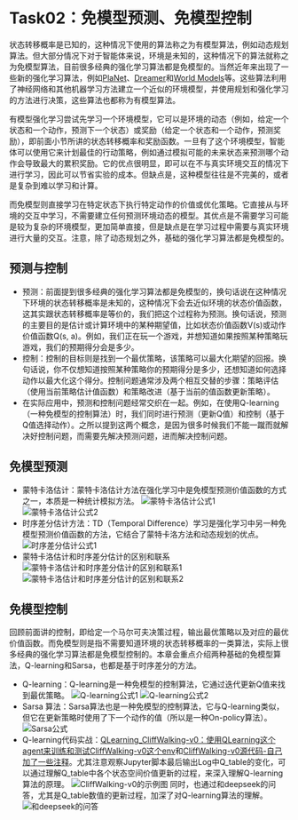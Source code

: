 # Task02：免模型预测、免模型控制
状态转移概率是已知的，这种情况下使用的算法称之为有模型算法，例如动态规划算法。但大部分情况下对于智能体来说，环境是未知的，这种情况下的算法就称之为免模型算法，目前很多经典的强化学习算法都是免模型的。当然近年来出现了一些新的强化学习算法，例如[PlaNet](https://zhuanlan.zhihu.com/p/57468070)、[Dreamer](https://zhuanlan.zhihu.com/p/137261461)和[World Models](https://zhuanlan.zhihu.com/p/21498615281)等。这些算法利用了神经网络和其他机器学习方法建立一个近似的环境模型，并使用规划和强化学习的方法进行决策，这些算法也都称为有模型算法。

有模型强化学习尝试先学习一个环境模型，它可以是环境的动态（例如，给定一个状态和一个动作，预测下一个状态）或奖励（给定一个状态和一个动作，预测奖励），即前面小节所讲的状态转移概率和奖励函数。一旦有了这个环境模型，智能体可以使用它来计划最佳的行动策略，例如通过模拟可能的未来状态来预测哪个动作会导致最大的累积奖励。它的优点很明显，即可以在不与真实环境交互的情况下进行学习，因此可以节省实验的成本。但缺点是，这种模型往往是不完美的，或者是复杂到难以学习和计算。

而免模型则直接学习在特定状态下执行特定动作的价值或优化策略。它直接从与环境的交互中学习，不需要建立任何预测环境动态的模型。其优点是不需要学习可能是较为复杂的环境模型，更加简单直接，但是缺点是在学习过程中需要与真实环境进行大量的交互。注意，除了动态规划之外，基础的强化学习算法都是免模型的。

## 预测与控制
- 预测：前面提到很多经典的强化学习算法都是免模型的，换句话说在这种情况下环境的状态转移概率是未知的，这种情况下会去近似环境的状态价值函数，这其实跟状态转移概率是等价的，我们把这个过程称为预测。换句话说，预测的主要目的是估计或计算环境中的某种期望值，比如状态价值函数V(s)或动作价值函数Q(s, a)。例如，我们正在玩一个游戏，并想知道如果按照某种策略玩游戏，我们的预期得分会是多少。
- 控制：控制的目标则是找到一个最优策略，该策略可以最大化期望的回报。换句话说，你不仅想知道按照某种策略你的预期得分是多少，还想知道如何选择动作以最大化这个得分。控制问题通常涉及两个相互交替的步骤：策略评估（使用当前策略估计值函数）和策略改进（基于当前的值函数更新策略）。
- 在实际应用中，预测和控制问题经常交织在一起。例如，在使用Q-learning（一种免模型的控制算法）时，我们同时进行预测（更新Q值）和控制（基于Q值选择动作）。之所以提到这两个概念，是因为很多时候我们不能一蹴而就解决好控制问题，而需要先解决预测问题，进而解决控制问题。

## 免模型预测
- 蒙特卡洛估计：蒙特卡洛估计方法在强化学习中是免模型预测价值函数的方式之一，本质是一种统计模拟方法。
![蒙特卡洛估计公式1](../../images/task02_4-1.png)
![蒙特卡洛估计公式2](../../images/task02_4-2.png)
- 时序差分估计方法：TD（Temporal Difference）学习是强化学习中另一种免模型预测价值函数的方法，它结合了蒙特卡洛方法和动态规划的优点。
![时序差分估计公式1](../../images/task02_4-3.png)
- 蒙特卡洛估计和时序差分估计的区别和联系
![蒙特卡洛估计和时序差分估计的区别和联系1](../../images/task02_4-4.png)
![蒙特卡洛估计和时序差分估计的区别和联系2](../../images/task02_4-5.png)

## 免模型控制
回顾前面讲的控制，即给定一个马尔可夫决策过程，输出最优策略以及对应的最优价值函数。而免模型则是指不需要知道环境的状态转移概率的一类算法，实际上很多经典的强化学习算法都是免模型控制的。本章会重点介绍两种基础的免模型算法，Q-learning和Sarsa，也都是基于时序差分的方法。
- Q-learning：Q-learning是一种免模型的控制算法，它通过迭代更新Q值来找到最优策略。
![Q-learning公式1](../../images/task02_4-6.png)
![Q-learning公式2](../../images/task02_4-7.png)
- Sarsa 算法：Sarsa算法也是一种免模型的控制算法，它与Q-learning类似，但它在更新策略时使用了下一个动作的值（所以是一种On-policy算法）。
![Sarsa公式](../../images/task02_4-8.png)
- Q-learning代码实战：[QLearning_CliffWalking-v0：使用QLearning这个agent来训练和测试CliffWalking-v0这个env](./QLearning_CliffWalking-v0.ipynb)和[CliffWalking-v0源代码-自己加了一些注释](./cliffwalking.py)。尤其注意观察Jupyter脚本最后输出Log中Q_table的变化，可以通过理解Q_table中各个状态空间价值更新的过程，来深入理解Q-learning算法的原理。
![CliffWalking-v0的示例图](../../images/task02_5-1.png)
同时，也通过和deepseek的问答，尤其是Q_table数值的更新过程，加深了对Q-learning算法的理解。
![和deepseek的问答](../../images/task02_5-2.png)

